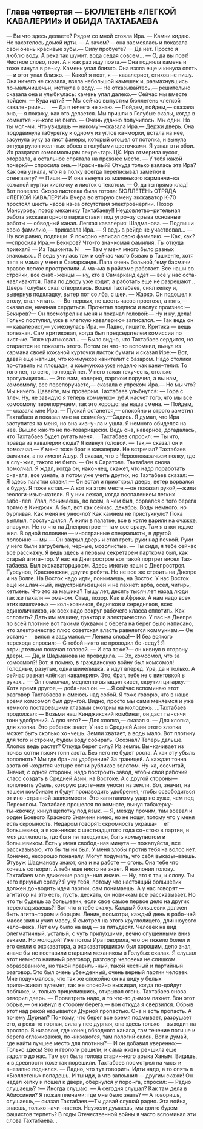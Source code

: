 ## Глава четвертая — БЮЛЛЕТЕНЬ «ЛЕГКОЙ КАВАЛЕРИИ» И ОБИДА ТАХТАБАЕВА

— Вы что здесь делаете?
Рядом со мной стояла Ира.
— Камни кидаю. Не захотелось домой идти.
— А зачем?— она засмеялась и показала свои очень красивые зубы.— Силу пробуете?
— Да нет. Просто я люблю воду. А река так шумит, вода седая совсем...
— О, да вы поэт! Честное слово, поэт. А я как раз ищу поэта.— Она подняла камень и тоже кинула в ре¬ку. Камень упал близко. Она взяла еще и кинула опять — и этот упал близко.
— Какой я поэт, я — кавалерист, стихов не пишу.
Она ничего не сказала, взяла небольшой камешек и,
размахнувшись по-мальчишечьи, метнула в воду.
— Не отказывайтесь,— решительно сказала она и улыбнулась: камень упал далеко.— Сейчас мы вместе пойдем.
— Куда идти?
— Мы сейчас выпустим бюллетень «легкой кавале¬рии»... 
— Да я ничего не знаю.
— Пойдем, пойдем,— сказала она,— я покажу, как это делается.
Мы пришли в Голубые скалы, когда в комнатке ни¬кого не было.
— Очень удачно получилось. Мы одни. Но ты мол¬чи. Что увидишь — никому!—сказала Ира.— Держи дверь.
Она пододвинула табурегку к одному из углов ка¬морки, встала на нее, засунула руку за лист фанеры, который отошел от потолка, и вынула оттуда рулон жел¬тых обоев с голубыми цветочками.
Я узнал эти обои. Их раздавал комсомольцам секре¬тарь ЦК. Ира отмерила кусок, оторвала, а остальное спрятала на прежнее место.
— У тебя какой почерк?— спросила она.— Краси¬вый?
Откуда только взялась эта Ира? Как она узнала, что я в полку всегда переписывал заметки в стенгазету?
— Пиши.— И она вынула из маленького карманчи¬ка кожаной куртки кисточку и листок с текстом.
— О, да ты прямо клад! Вот повезло.
Скоро листовка была готова:
БЮЛЛЕТЕНЬ ОТРЯДА «ЛЕГКОЙ КАВАЛЕРИИ»
Вчера во вторую смену экскаватор К-70 простоял шесть часов из-за отсутствия электроэнергии. Позор Мансурову, позор механику Тахтабаеву!! Неудовлетво¬рительная работа экскаваторного парка ставит под угро¬зу срыва основные работы — обводный канал.
Легкая кавалерия:
Шадманова.
— Подпиши свою фамилию,— приказала Ира.
— Я ведь в рейде не участвовал...
— Ну все равно, подпиши.
Я покорно написал свою фамилию.
— Как, как?—спросила Ира.— Бекиров? Что-то зна¬комая фамилия. Ты откуда приехал?
— Из Ташкента.
N 
— Там у меня много было разных знакомых... Я ведь училась там и сейчас часто бываю в Ташкенте, хотя папа и мама у меня в Самарканде. Папа очень больной,^ему басмачи правое легкое прострелили. А ма¬ма в райкоме работает. Все наши со стройки, все снаб¬женцы — ну, кто в Самарканд едет — все у нас оста-навливаются. Папа по двору уже ходит, а работать еще не разрешают...
Дверь Голубых скал отворилась. Вошел Тахтабаев, снял кепку и, вывернув подкладку, вытер пот со лба, с шеи.
— Жарко.
Он подошел к столу, стал читать.
— Во-первых, не шесть часов простоял, а пять,— сказал он, начиная сердиться. Прочитал подписи и вслух произнес:— Бекиров?— Он посмотрел на меня и покачал головой:— Ну и ну, дела! Только поступил, уже в «легкую кавалерию» записался.
— Так ведь он — кавалерист,— усмехнулась Ира.
— Ладно, пишите. Критика — вещь полезная. Сам критиковал, когда был председателем комиссии по чист¬ке. Тоже критиковал... — Было видно, что Тахтабаев сердится, но старается не показать этого. Потом он что- то вспомнил, вынул из кармана своей кожаной курточки листок бумаги и сказал Ире:— Вот, давай еще напиши, что коммунхоз канителит с базаром. Надо столики по-ставить на площади, а коммунхоз уже неделю как кани¬телит. То того нет, то сего, то людей нет. У него такая текучесть, столько прогульщиков...
— Это вам, наверно, партком поручил, а вы нам, комсомолу, все перепоручаете,— сказала с упреком Ира.— Но мы что? Мы ничего. Давайте, мы проверим.
Тахтабаев улыбнулся:
— Гора с плеч. Ну, не завидую я теперь коммунхо- зу! А насчет того, что мы все комсомолу перепоручаем, так это хорошо: вы наша смена.
— Пойдем,— сказала мне Ира.
— Пускай останется,— спокойно и строго заметил Тахтабаев и показал мне на скамейку.—Садись.
Я думал, что Ира заступится за меня, но она кивну¬ла и ушла. Я немного обиделся на нее. Вышло как-то не по-товарищески. Ведь она, наверное, догадалась, что Тахтабаев будет ругать меня. 
Тахтабаев спросил:
— Ты что, правда из кавалерии сюда?
Я кивнул головой.
— Так,— сказал он и помолчал.— У меня тоже брат в кавалерии. Не встречал? Тахтабаев фамилия, а по имени Ашур.
Я сказал, что в Червоноказачьем полку, где я слу¬жил, такого не было.
— Он в Саратове.
Тахтабаев снова помолчал. Я ждал, когда он, нако¬нец, скажет, что надо поработать сначала, все узнать, а потом уже учить других, но Тахтабаев сказал:
— Я здесь палатки ставил.— Он встал и приоткрыл дверь, ветер ворвался в будку. Я тоже встал.— А вот на этом месте,—он показал рукой,—жили геологи-изыс¬катели. Я у них лежал, когда воспалением легких забо¬лел. Упал, понимаешь, во всем, в чем был, сорвался с того берега прямо в Кинджик. А был, вот как сейчас, декабрь. Воды немного, но бурливая. Как меня не унес-ло? Как камнем не пристукнуло? Пока выплыл, просту¬дился. А жили в палатке, все в котле варили на очажке, снаружи. Не то что на Днепрострое — там все сразу. Там я в коттедже жил. В одной половине — иностранные специалисты, в другой половине — мы.— Он закрыл дверь и стал греть руки над печкой. Руки у него были загрубелые, черные, мозолистые.
— Ты сиди, я тебе сейчас все расскажу. Я ведь здесь и первым секретарем парткома был, как старый агита¬тор. У нас на Днепрострое вот такой портрет висел Тах- табаева. Был экскаваторщиком. Здесь многие наши с Днепростроя. Турсунов, Краснянская, другие ребята. Но не все же строить на Днепре и на Волге. На Восток надо идти, понимаешь, на Восток. У нас Восток еще кишлач¬ный, индустриализацией и не пахнет: арба, осел, чигирь, кетмень. Что это за машина? Тыщу лет, десять тысяч лет назад люди так же пахали — омачом. Стыд, позор. Как в Африке. А нам надо всех этих кишлачных — кол¬хозников, бедняков и середняков, всех единоличников, их всех надо вокруг рабочего класса сплотить. Как сплотить? Дать им машину, трактор и электричество. У пас на Днепре по всей плотине вот такими буквами с берега на берег было написано, что электричество плюс советская власть равняется коммунизм.— Он остано¬ 
вился и задумался.— Ленина слова!— И без всякого перехода спросил:— С тобой никто не проводил бе¬седу?
Я отрицательно покачал головой.
— И эта тоже?— он кивнул в сторону двери.
— Да, и Шадманова не проводила.
— Эх, комсомол, что за комсомол?! Вот, я помню, в гражданскую войну был комсомол! Голодные, разутые, одна шииелишка, а идут вперед. Ура, да и только. А сейчас разная «лёгкая кавалерия». Это, брат, тебе не с винтовкой в руках... — Он помолчал, медленно вытащил кисет, скрутил цигарку.— Хотя время другое,— доба¬вил он.   —
...Я сейчас вспоминаю этот разговор Тахтабаева и смеюсь над собой.
Я тоже говорю, что в наше время комсомол был дру¬гой. Видно, просто мы сами меняемся и уже немного постаревшими глазами смотрим на молодежь.
...Тахтабаев продолжал:
— Возьми наш Кинджикский комбинат, он даст ты¬сячи тонн удобрений. А для чего?
— Для хлопка,— сказал я.
— Для хлопка, для хлопка. Это ребенок знает, У нас в Средней Азии этого хлопка может быть сколько хо¬чешь. Земли хватает, а воды мало. Вот плотину для того и строим, будем воду собирать. Осознал? Теперь дальше. Хлопок ведь растет? Откуда берет силу? Из земли. Вы¬качивает из почвы сотни тысяч тонн азота. Без него не будет роста. А как эту убыль пополнять? Мы где бра¬ли удобрение? За границей. А каждая тонна азота об¬ходится четыре сотни рубликов золотом. Ну-ка, сосчитай, Значит, с одной стороны, надо построить завод, чтобы свой рабочий класс создать в Средней Азии, на Востоке. А с другой стороны—пополнить убыль, которую расте¬ния уносят из земли. Вот, значит, на нашем комбинате и будут производить удобрения, чтобы освободиться от ино¬странной зависимости. Это капитализму удар не хуже, чем под Перекопом.
Тахтабаев прошелся по комнате, вынул табакерку-ты¬квочку, кинул щепотку под язык.
— Я, между прочим, там воевал и орден Боевого Красного Знамени имею, но не ношу, потому что у меня есть скромность. Недаром говорят: скромность украша- 
ет большевика, а я как-никак с шестнадцатого года со¬стою в партии, и моя должность, где бы я ни находился, быть коммунистом и большевиком. Есть у меня свобод¬ная минута — пожалуйста, все рассказываю, кто бы ты ни был. У меня злобы против тебя на волос нет. Конечно, нехорошо поначалу. Могут подумать, что себя выказы¬ваешь. Этувуж Шадманову знают, она и на работе — огонь. Она тебе что хочешь сотворит. А тебя еще никто не знает.
Я наклонил голову. Тахтабаев мое движение расце¬нил иначе.
— Ну, это я так, к слову. Ты чего приуныл сразу? Я учу тебя, потому что настоящий большевик должен до¬водить идеи партии, сам понимаешь. А у нас говорят — агитатор на это есть, пусть, дескать, он новичкам все рассказывает. Но что ты будешь за большевик, если свое самое первое дело на других перекладываешь?! Вот что я тебе скажу. Каждый большевик должен быть агита¬тором и борцом. Ленин, посмотри, каждый день в рабо-чей массе жил и учил массу.
Я смотрел на этого круглолицего, длинноусого чело¬века. Лет ему было на вид — за пятьдесят. Человек на вид флегматичный, усталый, с чуть припухшими, вечно опущенными вниз веками. Но молодой!
Уже потом Ира говорила, что он тяжело болел и его сняли с экскаватора, а экскаваторщиком был хорошим, дело знал, иначе бы не поставили старшим механиком в Голубых скалах.
Я слушал этот немного наивный разговор, разговор человека не слишком. образованного, но такой правиль¬ный, такой честный и партийный разговор. Это был очень убежденный, очень верный партии человек. Мне поду¬малось, что так же спокойно он на виду у белых прила¬живал пулемет, так же спокойно выжидал, когда по-дойдут поближе, и, только прицелившись, открывал огонь.
Тахтабаев снова отворил дверь.
— Проветрить надо, а то что-то дымом пахнет. Вон этот обрыв,— он кивнул в сторону берега,— вон откуда я сверзился. Обрыв этот над рекой называется Дурной пропастью. Она и есть пропасть. А почему Дурная? По¬тому, что берег все время подмывает, разрушает его, а река-то горная, сила у нее дурная, она здесь только 
выходит на простор. В низовом, где конец обводного канала, там течение потише и берега сглаживаюкя, по¬нижаются, там пологий склон. Вот и думай, где найти лучшее место для плотины?— И он добавил уверенно:— Только здесь! Это и геологи решили, и сама жизнь ре¬шила еще задолго до нас. Там вот была голова старин-ного арыка Ханым. Видишь, и в древности тоже так порешили.
Тахтабаев посмотрел на часы и внезапно поднялся.
— Ладно, что тут говорить. Идти надо, а то опять в «Бюллетень» попадешь. И ты иди, а что запомнил — другим скажи!
Он надел кепку и пошел к двери, обернулся у поро¬га, спросил:
— Радио слушаешь?
г— Иногда слушаю.
— А сегодня слушал? Как там дела в Абиссинии?
Я пожал плечами: где мне было знать?
— А говоришь, слушаешь,— сказал Тахтабаев.—Ты давай слушай радио. Эта война, знаешь, только начи¬нается. Неужели думаешь, мы долго будем фашистов терпеть?
В годы Отечественной войны я часто вспоминал эти слова Тахтабаева. .
